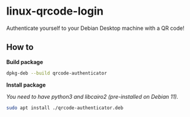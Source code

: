 # linux-qrcode-login
Authenticate yourself to your Debian Desktop machine with a QR code!

## How to

**Build package**

```bash
dpkg-deb --build qrcode-authenticator
```

**Install package**

*You need to have python3 and libcairo2 (pre-installed on Debian 11).*

```bash
sudo apt install ./qrcode-authenticator.deb
```

